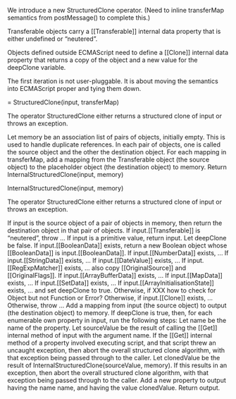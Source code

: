 We introduce a new StructuredClone operator. (Need to inline transferMap semantics from postMessage() to complete this.)

Transferable objects carry a [[Transferable]] internal data property that is either undefined or “neutered”.

Objects defined outside ECMAScript need to define a [[Clone]] internal data property that returns a copy of the object and a new value for the deepClone variable.

The first iteration is not user-pluggable. It is about moving the semantics into ECMAScript proper and tying them down.


= StructuredClone(input, transferMap)

The operator StructuredClone either returns a structured clone of input or throws an exception.

Let memory be an association list of pairs of objects, initially empty.
This is used to handle duplicate references.
In each pair of objects, one is called the source object and the other the destination object.
For each mapping in transferMap, add a mapping from the Transferable object (the source object) 
to the placeholder object (the destination object) to memory.
Return InternalStructuredClone(input, memory)

InternalStructuredClone(input, memory)

The operator StructuredClone either returns a structured clone of input or throws an exception.

If input is the source object of a pair of objects in memory, then return the destination object in that pair of objects.
If input.[[Transferable]] is “neutered”, throw ...
If input is a primitive value, return input.
Let deepClone be false.
If input.[[BooleanData]] exists, return a new Boolean object whose [[BooleanData]] is input.[[BooleanData]].
If input.[[NumberData]] exists, ...
If input.[[StringData]] exists, ...
If input.[[DateValue]] exists, ...
If input.[[RegExpMatcher]] exists, ... also copy [[OriginalSource]] and [[OriginalFlags]].
If input.[[ArrayBufferData]] exists, ...
If input.[[MapData]] exists, ...
If input.[[SetData]] exists, ...
If input.[[ArrayInitialisationState]] exists, ... and set deepClone to true.
Otherwise, if XXX how to check for Object but not Function or Error?
Otherwise, if input.[[Clone]] exists, ...
Otherwise, throw ...
Add a mapping from input (the source object) to output (the destination object) to memory.
If deepClone is true, then, for each enumerable own property in input, run the following steps:
Let name be the name of the property.
Let sourceValue be the result of calling the [[Get]] internal method of input with the argument name. If the [[Get]] internal method of a property involved executing script, and that script threw an uncaught exception, then abort the overall structured clone algorithm, with that exception being passed through to the caller.
Let clonedValue be the result of InternalStructuredClone(sourceValue, memory). If this results in an exception, then abort the overall structured clone algorithm, with that exception being passed through to the caller.
Add a new property to output having the name name, and having the value clonedValue.
Return output.
